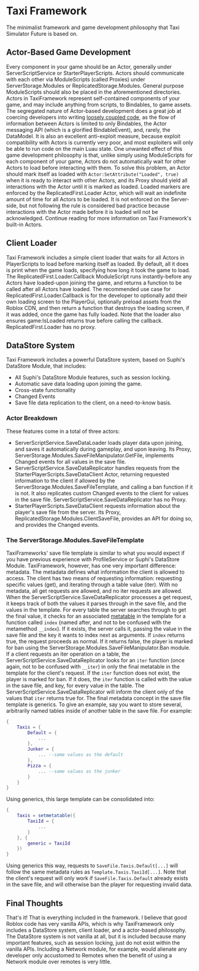# Taxi Framework
The minimalist framework and game development philosophy that Taxi Simulator Future is based on.

## Actor-Based Game Development
Every component in your game should be an Actor, generally under ServerScriptService or StarterPlayerScripts. Actors should communicate with each other via ModuleScripts (called Proxies) under ServerStorage.Modules or ReplicatedStorage.Modules. General purpose ModuleScripts should also be placed in the aforementioned directories. Actors in TaxiFramework represent self-contained components of your game, and may include anything from scripts, to Bindables, to game assets. The segregated nature of Actor-based development does a great job at coercing developers into writing [loosely coupled code](https://en.wikipedia.org/wiki/Coupling_%28computer_programming%29), as the flow of information between Actors is limited to only Bindables, the Actor messaging API (which is a glorified BindableEvent), and, rarely, the DataModel. It is also an excellent anti-exploit measure, because exploit compatibility with Actors is currently very poor, and most exploiters will only be able to run code on the main Luau state. One unwanted effect of this game development philosophy is that, unlike simply using ModuleScripts for each component of your game, Actors do not automatically wait for other Actors to load before interacting with them. To solve this problem, an Actor should mark itself as loaded with `Actor:SetAttribute("Loaded", true)` when it is ready to interact with other Actors, and its Proxy should yield all interactions with the Actor until it is marked as loaded. Loaded markers are enforced by the ReplicatedFirst.Loader Actor, which will wait an indefinite amount of time for all Actors to be loaded. It is not enforced on the Server-side, but not following the rule is considered bad practice because interactions with the Actor made before it is loaded will not be acknowledged. Continue reading for more information on Taxi Framework's built-in Actors.

## Client Loader
Taxi Framework includes a simple client loader that waits for all Actors in PlayerScripts to load before marking itself as loaded. By default, all it does is print when the game loads, specifying how long it took the game to load. The ReplicatedFirst.Loader.Callback ModuleScript runs instantly-before any Actors have loaded-upon joining the game, and returns a function to be called after all Actors have loaded. The recommended use case for ReplicatedFirst.Loader.Callback is for the developer to optionally add their own loading screen to the PlayerGui, optionally preload assets from the Roblox CDN, and then return a function that destroys the loading screen, if it was added, once the game has fully loaded. Note that the loader also ensures game:IsLoaded returns true before calling the callback. ReplicatedFirst.Loader has no proxy.

## DataStore System
Taxi Framework includes a powerful DataStore system, based on Suphi's DataStore Module, that includes:
- All Suphi's DataStore Module features, such as session locking.
- Automatic save data loading upon joining the game.
- Cross-state functionality
- Changed Events
- Save file data replication to the client, on a need-to-know basis.

### Actor Breakdown
These features come in a total of three actors:
- ServerScriptService.SaveDataLoader loads player data upon joining, and saves it automatically during gameplay, and upon leaving. Its Proxy, ServerStorage.Modules.SaveFileManipulator.GetFile, implements Changed events for all values in the save file.
- ServerScriptService.SaveDataReplicator handles requests from the StarterPlayerScripts.SaveDataClient Actor, returning requested information to the client if allowed by the ServerStorage.Modules.SaveFileTemplate, and calling a ban function if it is not. It also replicates custom Changed events to the client for values in the save file. ServerScriptService.SaveDataReplicator has no Proxy.
- StarterPlayerScripts.SaveDataClient requests information about the player's save file from the server. Its Proxy, ReplicatedStorage.Modules.ClientSaveFile, provides an API for doing so, and provides the Changed events.

### The ServerStorage.Modules.SaveFileTemplate
TaxiFrameworks' save file template is similar to what you would expect if you have previous experience with ProfileService or Suphi's DataStore Module. TaxiFramework, however, has one very important difference: metadata. The metadata defines what information the client is allowed to access. The client has two means of requesting information: requesting specific values (get), and iterating through a table value (iter). With no metadata, all get requests are allowed, and no iter requests are allowed. When the ServerScriptService.SaveDataReplicator processes a get request, it keeps track of both the values it parses through in the save file, and the values in the template. For every table the server searches through to get the final value, it checks for an associated [metatable](https://create.roblox.com/docs/luau/metatables) in the template for a function called `index` (named after, and not to be confused with the metamethod `__index`). If it exists, the server calls it, passing the value in the save file and the key it wants to index next as arguments. If `index` returns true, the request proceeds as normal. If it returns false, the player is marked for ban using the ServerStorage.Modules.SaveFileManipulator.Ban module. If a client requests an iter operation on a table, the ServerScriptService.SaveDataReplicator looks for an `iter` function (once again, not to be confused with `__iter`) in only the final metatable in the template for the client's request. If the `iter` function does not exist, the player is marked for ban. If it does, the `iter` function is called with the value in the save file, and key, for every value in the table. The ServerScriptService.SaveDataReplicator will inform the client only of the values that `iter` returns true for.
The final metadata concept in the save file template is generics. To give an example, say you want to store several, arbitrarily named tables inside of another table in the save file. For example:
```lua
{
	Taxis = {
		Default = {
			...
		},
		Junker = {
			... --same values as the default
		},
		Pizza = {
			... --same values as the junker
		}
	}
}
```
Using generics, this large template can be consolidated into:
```lua
{
	Taxis = setmetatable({
		TaxiId = {
			...
		}
	}, {
		generic = TaxiId
	})
}
```
Using generics this way, requests to `SaveFile.Taxis.Default[...]` will follow the same metadata rules as `Template.Taxis.TaxiId[...]`. Note that the client's request will only work if `SaveFile.Taxis.Default` already exists in the save file, and will otherwise ban the player for requesting invalid data.

## Final Thoughts
That's it! That is everything included in the framework. I believe that good Roblox code has very vanilla APIs, which is why TaxiFramework only includes a DataStore system, client loader, and a actor-based philosophy. The DataStore system is not vanilla at all, but it is included because many important features, such as session locking, just do not exist within the vanilla APIs. Including a Network module, for example, would alienate any developer only accustomed to Remotes when the benefit of using a Network module over remotes is very little.